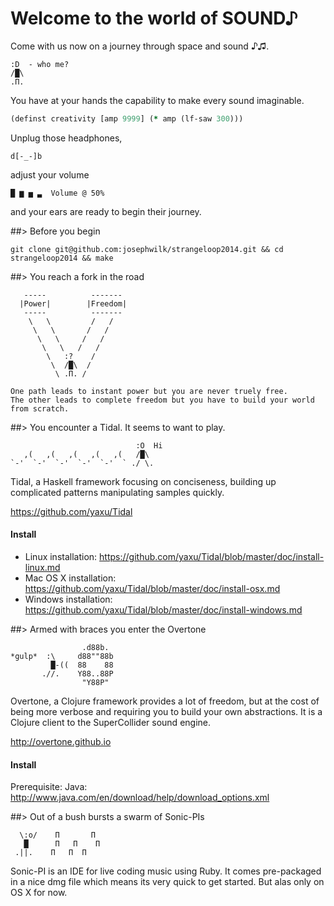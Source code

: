 # Welcome to the world of SOUND♪

Come with us now on a journey through space and sound ♪♫. 

```
:D  - who me?
/█\
.Π.
```

You have at your hands the capability to make every sound imaginable.

```clojure
(definst creativity [amp 9999] (* amp (lf-saw 300)))
```

Unplug those headphones,

```
d[-_-]b
```

adjust your volume

```
█ ▆ ▅ ▃  Volume @ 50%
```

and your ears are ready to begin their journey.


##> Before you begin

```
git clone git@github.com:josephwilk/strangeloop2014.git && cd strangeloop2014 && make
```

##> You reach a fork in the road

```
   -----          -------
  |Power|        |Freedom|
   -----          -------
    \   \         /   /
     \   \       /   /
      \   \     /   /
       \   \   /   /
        \   :?    / 
         \  /█\  /
          \ .Π. /  

One path leads to instant power but you are never truely free.
The other leads to complete freedom but you have to build your world from scratch.
```

##> You encounter a Tidal. It seems to want to play.

```
                            :O  Hi 
   ,(   ,(   ,(   ,(   ,(   /█\
`-'  `-'  `-'  `-'  `-'  ` ./ \.
```

Tidal, a Haskell framework focusing on conciseness, building up complicated patterns manipulating samples quickly.

https://github.com/yaxu/Tidal

#### Install

* Linux installation:    https://github.com/yaxu/Tidal/blob/master/doc/install-linux.md
* Mac OS X installation: https://github.com/yaxu/Tidal/blob/master/doc/install-osx.md
* Windows installation:  https://github.com/yaxu/Tidal/blob/master/doc/install-windows.md

##> Armed with braces you enter the Overtone

```
                .d88b.
*gulp*  :\     d88""88b
         █-((  88    88
       .//.    Y88..88P
                "Y88P"
```

Overtone, a Clojure framework provides a lot of freedom, but at the cost of being more verbose and requiring you to build your own abstractions. It is a Clojure client to the SuperCollider sound engine.

http://overtone.github.io

#### Install

Prerequisite: Java: http://www.java.com/en/download/help/download_options.xml


##> Out of a bush bursts a swarm of Sonic-PIs

```
  \:o/    Π       Π
   █      Π   Π    Π
 .||.    Π   Π  Π
```

Sonic-PI is an IDE for live coding music using Ruby. It comes pre-packaged in a nice dmg file which means its very quick to get started. But alas only on OS X for now.